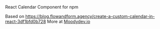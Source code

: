 React Calendar Component for npm

Based on https://blog.flowandform.agency/create-a-custom-calendar-in-react-3df1bfd0b728
More at [Moodydev.io](http://moodydev.io "Moodydev")
